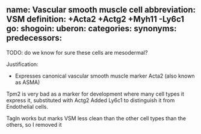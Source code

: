 name: Vascular smooth muscle cell
abbreviation: VSM
definition: +Acta2 +Actg2 +Myh11 -Ly6c1
go:
shogoin: 
uberon:
categories:
synonyms:
predecessors:
---

TODO: do we know for sure these cells are mesodermal?

Justification:

* Expresses canonical vascular smooth muscle marker Acta2 (also known as ASMA)

Tpm2 is very bad as a marker for development where many cell types it express it, substituted with Actg2
Added Ly6c1 to distinguish it from Endothelial cells.

Tagln works but marks VSM less clean than the other cell types than the others, so I removed it